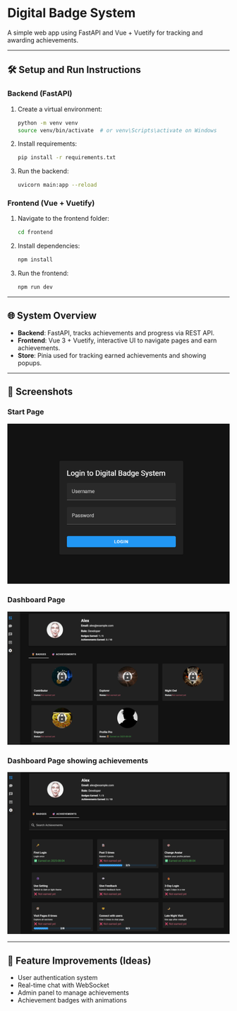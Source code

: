 # Digital Badge System

A simple web app using FastAPI and Vue + Vuetify for tracking and awarding achievements.

---

## 🛠️ Setup and Run Instructions

### Backend (FastAPI)

1. Create a virtual environment:
    ```bash
    python -m venv venv
    source venv/bin/activate  # or venv\Scripts\activate on Windows
    ```
2. Install requirements:
    ```bash
    pip install -r requirements.txt
    ```
3. Run the backend:
    ```bash
    uvicorn main:app --reload
    ```

### Frontend (Vue + Vuetify)

1. Navigate to the frontend folder:
    ```bash
    cd frontend
    ```
2. Install dependencies:
    ```bash
    npm install
    ```
3. Run the frontend:
    ```bash
    npm run dev
    ```

---

## 🌐 System Overview

- **Backend**: FastAPI, tracks achievements and progress via REST API.
- **Frontend**: Vue 3 + Vuetify, interactive UI to navigate pages and earn achievements.
- **Store**: Pinia used for tracking earned achievements and showing popups.

---

## 📸 Screenshots
### Start Page
![Dashboard Screenshot](assets/login.png)
### Dashboard Page
![Dashboard Screenshot](assets/dashboard.png)
### Dashboard Page showing achievements
![Dashboard Screenshot](assets/achievement.png)

---

## 🚀 Feature Improvements (Ideas)

- User authentication system
- Real-time chat with WebSocket
- Admin panel to manage achievements
- Achievement badges with animations

